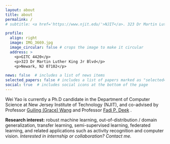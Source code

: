 ```yaml
---
layout: about
title: about
permalink: /
# subtitle: <a href='https://www.njit.edu/'>NJIT</a>. 323 Dr Martin Luther King Jr Blvd, Newark, NJ, 07012. Contacts. Moto. Etc.

profile:
  align: right
  image: IMG_3669.jpg
  image_circular: false # crops the image to make it circular
  address: >
    <p>GITC 4420</p>
    <p>323 Dr Martin Luther King Jr Blvd</p>
    <p>Newark, NJ 07102</p>

news: false  # includes a list of news items
selected_papers: false # includes a list of papers marked as "selected={true}"
social: true  # includes social icons at the bottom of the page
---
```

Wei Yao is currently a Ph.D candidate in the Department of Computer Science at New Jersey Institute of Technology (NJIT), and co-advised by Professor [Guiling (Grace) Wang](https://web.njit.edu/~gwang/) and Professor [Fadi P. Deek](https://people.njit.edu/faculty/deek) .

**Research interest:** robust machine learning, out-of-distribution / domain generalization, transfer learning, semi-supervised learning, federated learning, and related applications such as activity recognition and computer vision. *Interested in internship or collaboration? Contact me.*

<!-- Write your biography here. Tell the world about yourself. Link to your favorite [subreddit](http://reddit.com). You can put a picture in, too. The code is already in, just name your picture `prof_pic.jpg` and put it in the `img/` folder.

Put your address / P.O. box / other info right below your picture. You can also disable any these elements by editing `profile` property of the YAML header of your `_pages/about.md`. Edit `_bibliography/papers.bib` and Jekyll will render your [publications page](/al-folio/publications/) automatically.

Link to your social media connections, too. This theme is set up to use [Font Awesome icons](http://fortawesome.github.io/Font-Awesome/) and [Academicons](https://jpswalsh.github.io/academicons/), like the ones below. Add your Facebook, Twitter, LinkedIn, Google Scholar, or just disable all of them. -->
